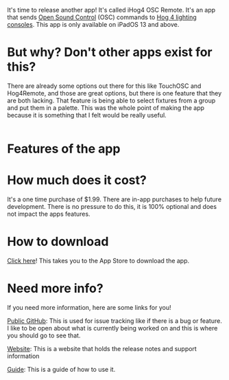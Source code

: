 It's time to release another app! It's called iHog4 OSC Remote. It's an app that sends [Open Sound Control](http://opensoundcontrol.org/introduction-osc) (OSC) commands to [Hog 4 lighting consoles](https://www.highend.com/products/consoles). This app is only available on iPadOS 13 and above.

# But why? Don't other apps exist for this?

There are already some options out there for this like TouchOSC and Hog4Remote, and those are great options, but there is one feature that they are both lacking. That feature is being able to select fixtures from a group and put them in a palette. This was the whole point of making the app because it is something that I felt would be really useful.

![]()
# Features of the app

# How much does it cost?

It's a one time purchase of $1.99. There are in-app purchases to help future development. There is no pressure to do this, it is 100% optional and does not impact the apps features.

# How to download

[Click here](https://apps.apple.com/us/app/ihog-osc-lighting-remote/id1487580623?ls=1)! This takes you to the App Store to download the app.

# Need more info?

If you need more information, here are some links for you!

[Public GitHub](https://github.com/maeganjwilson/iHog): This is used for issue tracking like if there is a bug or feature. I like to be open about what is currently being worked on and this is where you should go to see that.

[Website](https://www.notion.so/appsbymw/iHog-4-OSC-Remote-for-Hog-4-a822577be57a4fcf952435844781240c): This is a website that holds the release notes and support information

[Guide](https://www.notion.so/appsbymw/Guide-622fbf22e0d6469f9608a8447c68927d): This is a guide of how to use it.
